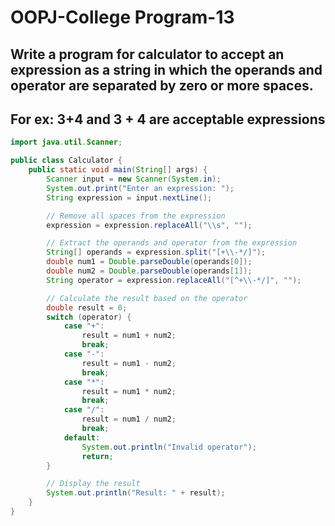 # OOPJ-College Program-13

## Write a program for calculator to accept an expression as a string in which the operands and operator are separated by zero or more spaces.

## For ex: 3+4 and 3 + 4 are acceptable expressions


```JAVA
import java.util.Scanner;

public class Calculator {
    public static void main(String[] args) {
        Scanner input = new Scanner(System.in);
        System.out.print("Enter an expression: ");
        String expression = input.nextLine();

        // Remove all spaces from the expression
        expression = expression.replaceAll("\\s", "");

        // Extract the operands and operator from the expression
        String[] operands = expression.split("[+\\-*/]");
        double num1 = Double.parseDouble(operands[0]);
        double num2 = Double.parseDouble(operands[1]);
        String operator = expression.replaceAll("[^+\\-*/]", "");

        // Calculate the result based on the operator
        double result = 0;
        switch (operator) {
            case "+":
                result = num1 + num2;
                break;
            case "-":
                result = num1 - num2;
                break;
            case "*":
                result = num1 * num2;
                break;
            case "/":
                result = num1 / num2;
                break;
            default:
                System.out.println("Invalid operator");
                return;
        }

        // Display the result
        System.out.println("Result: " + result);
    }
}

```

```

```
